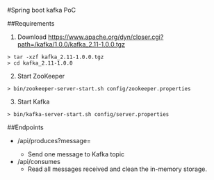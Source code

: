 #Spring boot kafka PoC

##Requirements
1. Download https://www.apache.org/dyn/closer.cgi?path=/kafka/1.0.0/kafka_2.11-1.0.0.tgz
```
> tar -xzf kafka_2.11-1.0.0.tgz
> cd kafka_2.11-1.0.0
```
2. Start ZooKeeper
```
> bin/zookeeper-server-start.sh config/zookeeper.properties
```
3. Start Kafka
```
> bin/kafka-server-start.sh config/server.properties
```

##Endpoints
* /api/produces?message=<Your message>
  * Send one message to Kafka topic 
* /api/consumes
  * Read all messages received and clean the in-memory storage.